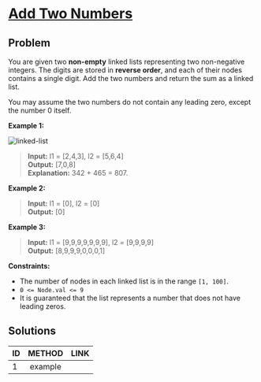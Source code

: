 # [Add Two Numbers](https://leetcode.com/problems/add-two-numbers/)

## Problem

You are given two **non-empty** linked lists representing two non-negative integers. The digits are stored in **reverse order**, and each of their nodes contains a single digit. Add the two numbers and return the sum as a linked list.

You may assume the two numbers do not contain any leading zero, except the number 0 itself.

**Example 1:**

![linked-list](https://assets.leetcode.com/uploads/2020/10/02/addtwonumber1.jpg)

>**Input:** l1 = \[2,4,3\], l2 = \[5,6,4\] </br>
**Output:** \[7,0,8\] </br>
**Explanation:** 342 + 465 = 807.

**Example 2:**

>**Input:** l1 = \[0\], l2 = \[0\] </br>
**Output:** \[0\]

**Example 3:**

>**Input:** l1 = \[9,9,9,9,9,9,9\], l2 = \[9,9,9,9\] </br>
**Output:** \[8,9,9,9,0,0,0,1\]

**Constraints:**

- The number of nodes in each linked list is in the range `[1, 100]`.
- `0 <= Node.val <= 9`
- It is guaranteed that the list represents a number that does not have leading zeros.

## Solutions
<!-- Solutions of problem and their links. -->

| ID  | METHOD  | LINK |
| :-- | :-----: | :--- |
| 1   | example |      |
